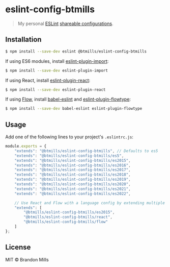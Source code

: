 # eslint-config-btmills

> My personal [ESLint](http://eslint.org) [shareable configurations](http://eslint.org/docs/developer-guide/shareable-configs).

## Installation

```sh
$ npm install --save-dev eslint @btmills/eslint-config-btmills
```

If using ES6 modules, install [eslint-plugin-import](https://github.com/benmosher/eslint-plugin-import):

```sh
$ npm install --save-dev eslint-plugin-import
```

If using React, install [eslint-plugin-react](https://github.com/yannickcr/eslint-plugin-react):

```sh
$ npm install --save-dev eslint-plugin-react
```

If using [Flow](https://flow.org), install [babel-eslint](https://github.com/babel/babel-eslint) and [eslint-plugin-flowtype](https://github.com/gajus/eslint-plugin-flowtype):

```sh
$ npm install --save-dev babel-eslint eslint-plugin-flowtype
```

## Usage

Add one of the following lines to your project's `.eslintrc.js`:

```js
module.exports = {
	"extends": "@btmills/eslint-config-btmills", // Defaults to es5
	"extends": "@btmills/eslint-config-btmills/es5",
	"extends": "@btmills/eslint-config-btmills/es2015",
	"extends": "@btmills/eslint-config-btmills/es2016",
	"extends": "@btmills/eslint-config-btmills/es2017",
	"extends": "@btmills/eslint-config-btmills/es2018",
	"extends": "@btmills/eslint-config-btmills/es2019",
	"extends": "@btmills/eslint-config-btmills/es2020",
	"extends": "@btmills/eslint-config-btmills/es2021",
	"extends": "@btmills/eslint-config-btmills/es2022",

	// Use React and Flow with a language config by extending multiple configs
	"extends": [
		"@btmills/eslint-config-btmills/es2015",
		"@btmills/eslint-config-btmills/react",
		"@btmills/eslint-config-btmills/flow"
	]
};
```

## License

MIT &copy; Brandon Mills
